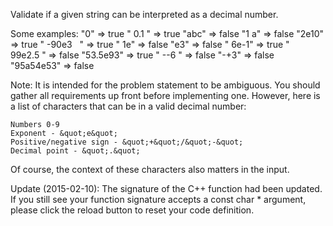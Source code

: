 Validate if a given string can be interpreted as&nbsp;a decimal number.

Some examples:
&quot;0&quot; =&gt; true
&quot; 0.1 &quot; =&gt; true
&quot;abc&quot; =&gt; false
&quot;1 a&quot; =&gt; false
&quot;2e10&quot; =&gt; true
&quot; -90e3&nbsp; &nbsp;&quot; =&gt; true
&quot; 1e&quot; =&gt; false
&quot;e3&quot; =&gt; false
&quot; 6e-1&quot; =&gt; true
&quot; 99e2.5&nbsp;&quot; =&gt; false
&quot;53.5e93&quot; =&gt; true
&quot; --6 &quot; =&gt; false
&quot;-+3&quot; =&gt; false
&quot;95a54e53&quot; =&gt; false

Note: It is intended for the problem statement to be ambiguous. You should gather all requirements up front before implementing one. However, here is a list of characters that can be in a valid decimal number:


	Numbers 0-9
	Exponent - &quot;e&quot;
	Positive/negative sign - &quot;+&quot;/&quot;-&quot;
	Decimal point - &quot;.&quot;


Of course, the context of these characters also matters in the input.

Update (2015-02-10):
The signature of the C++ function had been updated. If you still see your function signature accepts a const char * argument, please click the reload button to reset your code definition.
